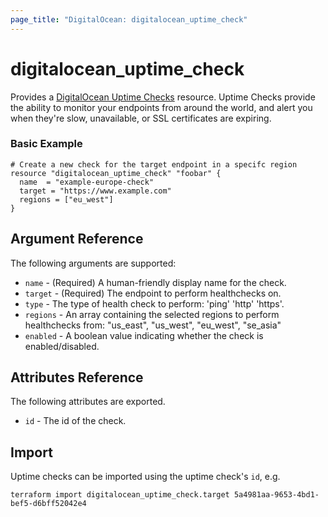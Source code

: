 ```yaml
---
page_title: "DigitalOcean: digitalocean_uptime_check"
---
```


# digitalocean_uptime_check

Provides a [DigitalOcean Uptime Checks](https://docs.digitalocean.com/reference/api/api-reference/#tag/Uptime)
resource. Uptime Checks provide the ability to monitor your endpoints from around the world, and alert you when they're slow, unavailable, or SSL certificates are expiring.


### Basic Example

```hcl
# Create a new check for the target endpoint in a specifc region
resource "digitalocean_uptime_check" "foobar" {
  name  = "example-europe-check"
  target = "https://www.example.com"
  regions = ["eu_west"]
}
```

## Argument Reference

The following arguments are supported:

* `name` - (Required) A human-friendly display name for the check.
* `target` - (Required) The endpoint to perform healthchecks on.
* `type` - The type of health check to perform: 'ping' 'http' 'https'.
* `regions` - An array containing the selected regions to perform healthchecks from: "us_east", "us_west", "eu_west", "se_asia"
* `enabled` - A boolean value indicating whether the check is enabled/disabled.

## Attributes Reference

The following attributes are exported.

* `id` - The id of the check.

## Import

Uptime checks can be imported using the uptime check's `id`, e.g.

```shell
terraform import digitalocean_uptime_check.target 5a4981aa-9653-4bd1-bef5-d6bff52042e4
```
